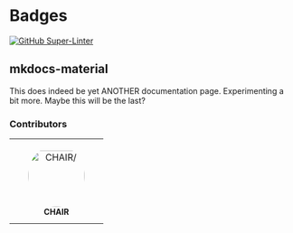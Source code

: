 # Badges

[![GitHub Super-Linter](https://github.com/raney-org/mkdocs-material/workflows/Lint%20Code%20Base/badge.svg)](https://github.com/marketplace/actions/super-linter)

## mkdocs-material

This does indeed be yet ANOTHER documentation page. Experimenting a bit more. Maybe this will be the last?

### Contributors

<table>
<tr>
    <td align="center" style="word-wrap: break-word; width: 150.0; height: 150.0">
        <a href=https://github.com/RaneyDazed>
            <img src=https://avatars.githubusercontent.com/u/95461636?v=4 width="100;"  style="border-radius:50%;align-items:center;justify-content:center;overflow:hidden;padding-top:10px" alt=CHAIR/>
            <br />
            <sub style="font-size:14px"><b>CHAIR</b></sub>
        </a>
    </td>
</tr>
</table>
